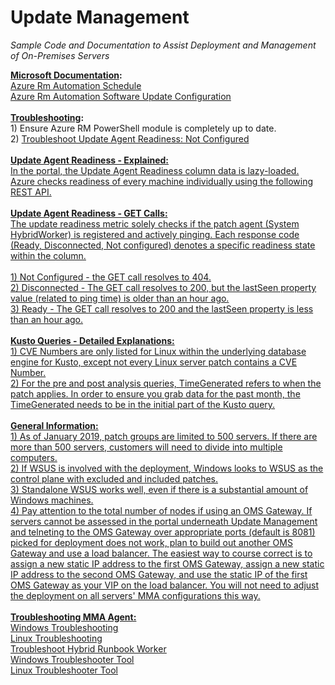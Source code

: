 # Update Management

<i>Sample Code and Documentation to Assist Deployment and Management of On-Premises Servers</i>

<b><u>Microsoft Documentation</u>:</b>
<br><a href="https://docs.microsoft.com/en-us/powershell/module/azurerm.automation/new-azurermautomationschedule?view=azurermps-6.13.0">Azure Rm Automation Schedule</a>
<br><a href="https://docs.microsoft.com/en-us/powershell/module/azurerm.automation/new-azurermautomationsoftwareupdateconfiguration?view=azurermps-6.13.0">Azure Rm Automation Software Update Configuration</a>
<br><br><b><u>Troubleshooting</u>:</b><br>1) Ensure Azure RM PowerShell module is completely up to date.<br>2) <a href="https://www.youtube.com/watch?v=6fhvYSgQRwg">Troubleshoot Update Agent Readiness: Not Configured</a>
<br><br>
<b><u>Update Agent Readiness - Explained:</b>
<br>In the portal, the Update Agent Readiness column data is lazy-loaded. Azure checks readiness of every machine individually using the following <a href="https://docs.microsoft.com/en-us/rest/api/automation/hybridrunbookworkergroup/get">REST API</a>. 
<br><br><b>Update Agent Readiness - GET Calls:</b>
<br>The update readiness metric solely checks if the patch agent (System HybridWorker) is registered and actively pinging. Each response code (Ready, Disconnected, Not configured) denotes a specific readiness state within the column.
<br><br>1) <u>Not Configured</u> - the GET call resolves to 404.
<br>2) <u>Disconnected</u> - The GET call resolves to 200, but the lastSeen property value (related to ping time) is older than an hour ago.
<br>3) <u>Ready</u> - The GET call resolves to 200 and the lastSeen property is less than an hour ago. 
<br><br><b><u>Kusto Queries - Detailed Explanations</u>:</b>
<br>1) CVE Numbers are only listed for Linux within the underlying database engine for Kusto, except not every Linux server patch contains a CVE Number.
<br>2) For the pre and post analysis queries, TimeGenerated refers to when the patch applies. In order to ensure you grab data for the past month, the TimeGenerated needs to be in the initial part of the Kusto query.
<br><br><u><b>General Information</u>:</b>
<br>1) As of January 2019, patch groups are limited to 500 servers. If there are more than 500 servers, customers will need to divide into multiple computers.
<br>2) If WSUS is involved with the deployment, Windows looks to WSUS as the control plane with excluded and included patches.
<br>3) Standalone WSUS works well, even if there is a substantial amount of Windows machines.
<br>4) Pay attention to the total number of nodes if using an OMS Gateway. If servers cannot be assessed in the portal underneath Update Management and telneting to the OMS Gateway over appropriate ports (default is 8081) picked for deployment does not work, plan to build out another OMS Gateway and use a load balancer. The easiest way to course correct is to assign a new static IP address to the first OMS Gateway, assign a new static IP address to the second OMS Gateway, and use the static IP of the first OMS Gateway as your VIP on the load balancer. You will not need to adjust the deployment on all servers' MMA configurations this way.
<br><br><b><u>Troubleshooting MMA Agent</u>:</b>
<br><a href="https://docs.microsoft.com/en-us/azure/automation/troubleshoot/update-agent-issues">Windows Troubleshooting</a> 
<br><a href="https://docs.microsoft.com/en-us/azure/automation/troubleshoot/update-agent-issues-linux">Linux Troubleshooting</a> 
<br><a href="https://docs.microsoft.com/en-us/azure/automation/troubleshoot/hybrid-runbook-worker">Troubleshoot Hybrid Runbook Worker</a>
<br><a href="https://www.powershellgallery.com/packages/Troubleshoot-WindowsUpdateAgentRegistration/1.0">Windows Troubleshooter Tool</a>
<br><a href="https://gallery.technet.microsoft.com/scriptcenter/Troubleshooting-utility-3bcbefe6">Linux Troubleshooter Tool</a>
